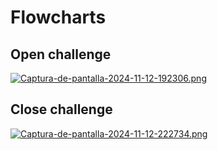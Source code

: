 # Flowcharts

## Open challenge
[![Captura-de-pantalla-2024-11-12-192306.png](https://i.postimg.cc/tggb8rHW/Captura-de-pantalla-2024-11-12-192306.png)](https://postimg.cc/0zhhw0jy)

## Close challenge
[![Captura-de-pantalla-2024-11-12-222734.png](https://i.postimg.cc/ZKJ7pdvF/Captura-de-pantalla-2024-11-12-222734.png)](https://postimg.cc/V5HWc5Rd)